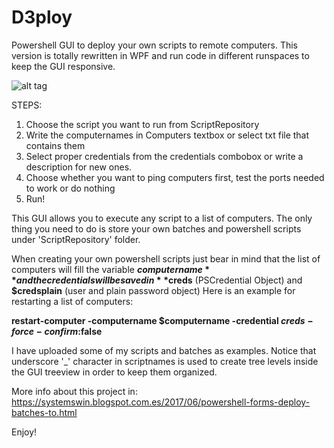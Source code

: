 # D3ploy
Powershell GUI to deploy your own scripts to remote computers.
This version is totally rewritten in WPF and run code in different runspaces to keep the GUI responsive.

![alt tag](https://2.bp.blogspot.com/-Vxr7pQMtFCo/W8tK27_4q0I/AAAAAAAACBs/bPtv13j61mYJ8-ijCWGmLjhUS_h2X2o8ACLcBGAs/s1600/D3ployGUIv3.png)

STEPS:
1. Choose the script you want to run from ScriptRepository
2. Write the computernames in Computers textbox or select txt file that contains them
3. Select proper credentials from the credentials combobox or write a description for new ones.
4. Choose whether you want to ping computers first, test the ports needed to work or do nothing
5. Run!

This GUI allows you to execute any script to a list of computers. The only thing you need to do is store your own batches and powershell scripts under 'ScriptRepository' folder.

When creating your own powershell scripts just bear in mind that the list of computers will fill the variable **$computername** and the credentials will be saved in **$creds** (PSCredential Object) and **$credsplain** (user and plain password object)
Here is an example for restarting a list of computers:

**restart-computer -computername $computername -credential $creds -force -confirm:$false**

I have uploaded some of my scripts and batches as examples.
Notice that underscore '_' character in scriptnames is used to create tree levels inside the GUI treeview in order to keep them organized.

More info about this project in:
https://systemswin.blogspot.com.es/2017/06/powershell-forms-deploy-batches-to.html

Enjoy!
